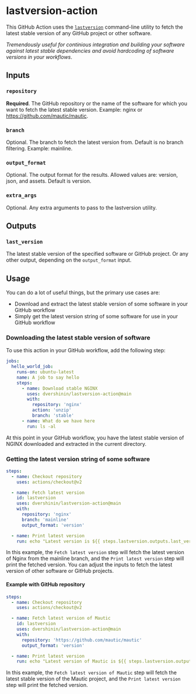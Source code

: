 # lastversion-action

This GitHub Action uses the [`lastversion`](https://lastversion.getpagespeed.com/) command-line utility to fetch the latest stable version of any GitHub project 
or other software.

*Tremendously useful for continious integration and building your software against latest stable dependencies and avoid hardcoding of software versions in your workflows*.

## Inputs

### `repository`
**Required**. The GitHub repository or the name of the software for which you want to fetch the latest stable version. 
Example: nginx or https://github.com/mautic/mautic.

### `branch`
Optional. The branch to fetch the latest version from. Default is no branch filtering. Example: mainline.

### `output_format`
Optional. The output format for the results. Allowed values are: version, json, and assets. Default is version.

### `extra_args`
Optional. Any extra arguments to pass to the lastversion utility.

## Outputs

### `last_version`

The latest stable version of the specified software or GitHub project. Or any other output, depending on the
`output_format` input.

## Usage

You can do a lot of useful things, but the primary use cases are:

* Download and extract the latest stable version of some software in your GitHub workflow
* Simply get the latest version string of some software for use in your GitHub workflow

### Downloading the latest stable version of software

To use this action in your GitHub workflow, add the following step:

```yaml
jobs:
  hello_world_job:
    runs-on: ubuntu-latest
    name: A job to say hello
    steps:
      - name: Download stable NGINX
        uses: dvershinin/lastversion-action@main
        with:
          repository: 'nginx'
          action: 'unzip'
          branch: 'stable'
      - name: What do we have here
        run: ls -al
```

At this point in your GitHub workflow, you have the latest stable version of NGINX downloaded and extracted in the
current directory.

### Getting the latest version string of some software

```yaml
steps:
  - name: Checkout repository
    uses: actions/checkout@v2

  - name: Fetch latest version
    id: lastversion
    uses: dvershinin/lastversion-action@main
    with:
      repository: 'nginx'
      branch: 'mainline'
      output_format: 'version'

  - name: Print latest version
    run: echo "Latest version is ${{ steps.lastversion.outputs.last_version }}"
```

In this example, the `Fetch latest version` step will fetch the latest version of Nginx from the mainline branch, and 
the `Print latest version` step will print the fetched version. You can adjust the inputs to fetch the latest version 
of other software or GitHub projects.

#### Example with GitHub repository

```yaml
steps:
  - name: Checkout repository
    uses: actions/checkout@v2

  - name: Fetch latest version of Mautic
    id: lastversion
    uses: dvershinin/lastversion-action@main
    with:
      repository: 'https://github.com/mautic/mautic'
      output_format: 'version'

  - name: Print latest version
    run: echo "Latest version of Mautic is ${{ steps.lastversion.outputs.last_version }}"
```

In this example, the `Fetch latest version of Mautic` step will fetch the latest stable version of the Mautic project, 
and the `Print latest version` step will print the fetched version.
